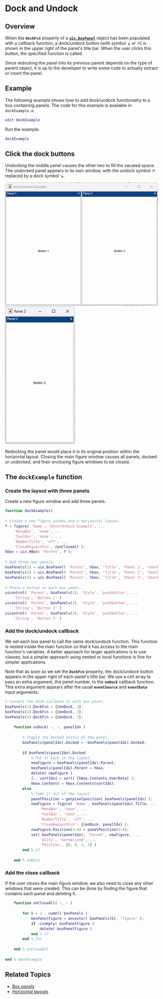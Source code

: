 
# **Dock and Undock**

## **Overview**

When the **`DockFcn`** property of a [**`uix.BoxPanel`**](uixBoxPanel.md) object has been populated with a callback function, a dock/undock button (with symbol :arrow_lower_right: or :arrow_upper_right:) is shown in the upper right of the panel's title bar. When the user clicks this button, the specified function is called.


Since redocking the panel into its previous parent depends on the type of parent object, it is up to the developer to write some code to actually extract or insert the panel.

## Example

The following example shows how to add dock/undock functionality to a box containing panels. The code for this example is available in `dockExample.m`.

```matlab
edit dockExample 
```

Run the example.
```matlab
dockExample
```

## Click the dock buttons

Undocking the middle panel causes the other two to fill the vacated space. The undocked panel appears in its own window, with the undock symbol :arrow_upper_right: replaced by a dock symbol :arrow_lower_right:.


![Panels 1 and 3 side-by-side](Images/DockAndUndock01.png "Panels 1 and 3 side-by-side")![Panel 2 in a separate figure](Images/DockAndUndock02.png "Panel 2 in a separate figure")


Redocking the panel would place it in its original position within the horizontal layout. Closing the main figure window causes all panels, docked or undocked, and their enclosing figure windows to be closed.

## The `dockExample` function
### Create the layout with three panels

Create a new figure window and add three panels.


```matlab
function dockExample()

% Create a new figure window and a horizontal layout.
f = figure( 'Name', 'Dock/Undock Example', ...
    'MenuBar', 'none', ...
    'ToolBar', 'none', ...
    'NumberTitle', 'off', ...
    'CloseRequestFcn', @onCloseAll );
hbox = uix.HBox( 'Parent', f );

% Add three box panels.
boxPanels(1) = uix.BoxPanel( 'Parent', hbox, 'Title', 'Panel 1', 'UserData', 1 );
boxPanels(2) = uix.BoxPanel( 'Parent', hbox, 'Title', 'Panel 2', 'UserData', 2 );
boxPanels(3) = uix.BoxPanel( 'Parent', hbox, 'Title', 'Panel 3', 'UserData', 3 );

% Place a button in each box panel.
uicontrol( 'Parent', boxPanels(1), 'Style', 'pushbutton', ...
    'String', 'Button 1' )
uicontrol( 'Parent', boxPanels(2), 'Style', 'pushbutton', ...
    'String', 'Button 2' )
uicontrol( 'Parent', boxPanels(3), 'Style', 'pushbutton', ...
    'String', 'Button 3' ) 
```

### Add the dock/undock callback

We set each box panel to call the same dock/undock function. This function is nested inside the main function so that it has access to the main function's variables. A better approach for larger applications is to use classes, but a simpler approach using nested or local functions is fine for simpler applications.


Note that as soon as we set the **`DockFcn`** property, the dock/undock button appears in the upper right of each panel's title bar. We use a cell array to pass an extra argument, the panel number, to the **`onDock`** callback function. This extra argument appears after the usual **`eventSource`** and **`eventData`** input arguments.

```matlab
% Connect the dock callback to each box panel.
boxPanels(1).DockFcn = {@onDock, 1};
boxPanels(2).DockFcn = {@onDock, 2};
boxPanels(3).DockFcn = {@onDock, 3};

    function onDock( ~, ~, panelIdx )

        % Toggle the Docked status of the panel.
        boxPanels(panelIdx).Docked = ~boxPanels(panelIdx).Docked;

        if boxPanels(panelIdx).Docked
            % Put it back in the layout.
            newFigure = boxPanels(panelIdx).Parent;
            boxPanels(panelIdx).Parent = hbox;
            delete( newFigure )
            [~, sortIdx] = sort( [hbox.Contents.UserData] );
            hbox.Contents = hbox.Contents(sortIdx);
        else
            % Take it out of the layout.
            panelPosition = getpixelposition( boxPanels(panelIdx) );
            newFigure = figure( 'Name', boxPanels(panelIdx).Title, ...
                'MenuBar', 'none', ...
                'ToolBar', 'none', ...
                'NumberTitle', 'off', ...
                'CloseRequestFcn', {@onDock, panelIdx} );
            newFigure.Position(3:4) = panelPosition(3:4);
            set( boxPanels(panelIdx), 'Parent', newFigure, ...
                'Units', 'normalized', ...
                'Position', [0, 0, 1, 1] )
        end % if

    end % onDock 
```

### Add the close callback

If the user closes the main figure window, we also need to close any other windows that were created. This can be done by finding the figure that contains each panel and deleting it.

```matlab
    function onCloseAll( ~, ~ )

        for k = 1 : numel( boxPanels )
            boxPanelFigure = ancestor( boxPanels(k), 'figure' );
            if ~isempty( boxPanelFigure )
                delete( boxPanelFigure )
            end % if
        end % for

    end % onCloseAll

end % dockExample 
```

## Related Topics
* [Box panels](uixBoxPanel.md)
* [Horizontal layouts](uixHBox.md)
